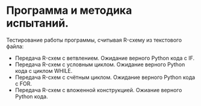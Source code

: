 # Программа и методика испытаний. 

Тестирование работы программы, считывая R-схему из текстового файла:

- Передача R-схем с ветвлением. Ожидание верного Python кода с IF.
- Передача R-схем с условным циклом. Ожидание верного Python кода с циклом WHILE.
- Передача R-схем с счётным циклом. Ожидание верного Python кода с FOR.
- Передача R-схем с вложенной конструкцией. Ожиание верного Python кода.

